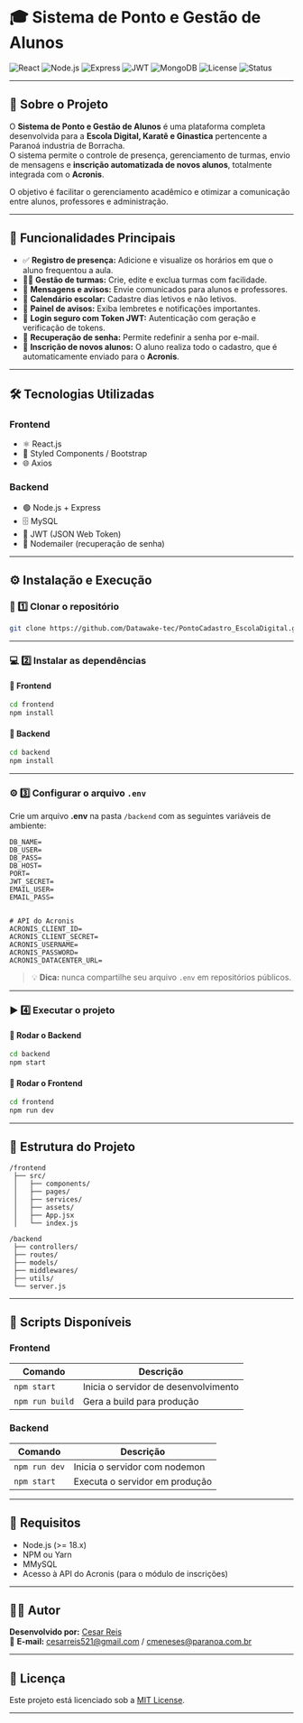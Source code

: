 # 🎓 Sistema de Ponto e Gestão de Alunos  

![React](https://img.shields.io/badge/React-20232A?style=for-the-badge&logo=react&logoColor=61DAFB)
![Node.js](https://img.shields.io/badge/Node.js-43853D?style=for-the-badge&logo=node.js&logoColor=white)
![Express](https://img.shields.io/badge/Express.js-404D59?style=for-the-badge)
![JWT](https://img.shields.io/badge/JWT-000000?style=for-the-badge&logo=jsonwebtokens)
![MongoDB](https://img.shields.io/badge/MongoDB-4EA94B?style=for-the-badge&logo=mongodb&logoColor=white)
![License](https://img.shields.io/badge/license-MIT-blue?style=for-the-badge)
![Status](https://img.shields.io/badge/Status-Em%20Desenvolvimento-yellow?style=for-the-badge)

---

## 🧾 Sobre o Projeto  

O **Sistema de Ponto e Gestão de Alunos** é uma plataforma completa desenvolvida para a **Escola Digital, Karatê e Ginastica** pertencente a Paranoá industria de Borracha.  
O sistema permite o controle de presença, gerenciamento de turmas, envio de mensagens e **inscrição automatizada de novos alunos**, totalmente integrada com o **Acronis**.  

O objetivo é facilitar o gerenciamento acadêmico e otimizar a comunicação entre alunos, professores e administração.

---

## 🚀 Funcionalidades Principais  

- ✅ **Registro de presença:** Adicione e visualize os horários em que o aluno frequentou a aula.  
- 🧑‍🏫 **Gestão de turmas:** Crie, edite e exclua turmas com facilidade.  
- 💬 **Mensagens e avisos:** Envie comunicados para alunos e professores.  
- 📅 **Calendário escolar:** Cadastre dias letivos e não letivos.  
- 🔔 **Painel de avisos:** Exiba lembretes e notificações importantes.  
- 🔐 **Login seguro com Token JWT:** Autenticação com geração e verificação de tokens.  
- 🔄 **Recuperação de senha:** Permite redefinir a senha por e-mail.  
- 📝 **Inscrição de novos alunos:** O aluno realiza todo o cadastro, que é automaticamente enviado para o **Acronis**.  

---

## 🛠️ Tecnologias Utilizadas  

### **Frontend**
- ⚛️ React.js  
- 💅 Styled Components / Bootstrap  
- 🌐 Axios  

### **Backend**
- 🟢 Node.js + Express  
- 🗄️ MySQL  
- 🔑 JWT (JSON Web Token)  
- 📧 Nodemailer (recuperação de senha)  

---

## ⚙️ Instalação e Execução  

### 📁 1️⃣ Clonar o repositório  
```bash
git clone https://github.com/Datawake-tec/PontoCadastro_EscolaDigital.git
```

---

### 💻 2️⃣ Instalar as dependências  

#### 🔸 Frontend  
```bash
cd frontend
npm install
```

#### 🔹 Backend  
```bash
cd backend
npm install
```

---

### ⚙️ 3️⃣ Configurar o arquivo `.env`  

Crie um arquivo **.env** na pasta `/backend` com as seguintes variáveis de ambiente:  

```
DB_NAME=
DB_USER=
DB_PASS=
DB_HOST=
PORT=
JWT_SECRET= 
EMAIL_USER=
EMAIL_PASS=


# API do Acronis
ACRONIS_CLIENT_ID=
ACRONIS_CLIENT_SECRET=
ACRONIS_USERNAME=
ACRONIS_PASSWORD=
ACRONIS_DATACENTER_URL=

```

> 💡 **Dica:** nunca compartilhe seu arquivo `.env` em repositórios públicos.  

---

### ▶️ 4️⃣ Executar o projeto  

#### 🔹 Rodar o Backend  
```bash
cd backend
npm start
```

#### 🔸 Rodar o Frontend  
```bash
cd frontend
npm run dev
```

---

## 📁 Estrutura do Projeto  

```
/frontend
 ├── src/
 │   ├── components/
 │   ├── pages/
 │   ├── services/
 │   ├── assets/
 │   ├── App.jsx
 │   └── index.js

/backend
 ├── controllers/
 ├── routes/
 ├── models/
 ├── middlewares/
 ├── utils/
 └── server.js
```

---



## 🧰 Scripts Disponíveis  

### **Frontend**
| Comando | Descrição |
|----------|------------|
| `npm start` | Inicia o servidor de desenvolvimento |
| `npm run build` | Gera a build para produção |

### **Backend**
| Comando | Descrição |
|----------|------------|
| `npm run dev` | Inicia o servidor com nodemon |
| `npm start` | Executa o servidor em produção |

---

## 🧠 Requisitos  

- Node.js (>= 18.x)  
- NPM ou Yarn  
- MMySQL
- Acesso à API do Acronis (para o módulo de inscrições)  

---

## 👨‍💻 Autor  

**Desenvolvido por:** [Cesar Reis](https://github.com/cesar903)  
📧 **E-mail:** cesarreis521@gmail.com / cmeneses@paranoa.com.br

---

## 🧾 Licença  

Este projeto está licenciado sob a [MIT License](LICENSE).  

---
